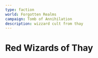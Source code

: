 ```yaml
---
type: faction
world: Forgotten Realms
campaign: Tomb of Annihilation
description: wizzard cult from thay
---
```


# Red Wizards of Thay
